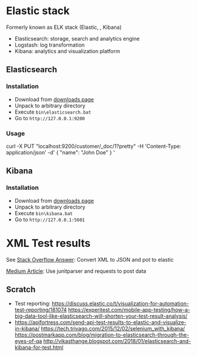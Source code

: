 # Elastic stack

Formerly known as ELK stack (Elastic, , Kibana)

- Elasticsearch: storage, search and analytics engine
- Logstash: log transformation 
- Kibana: analytics and visualization platform

## Elasticsearch

### Installation

- Download from [downloads page](https://www.elastic.co/de/downloads/elasticsearch)
- Unpack to arbitrary directory
- Execute `bin\elasticsearch.bat`
- Go to `http://127.0.0.1:9200` 

### Usage

curl -X PUT "localhost:9200/customer/_doc/1?pretty" -H 'Content-Type: application/json' -d'
{
  "name": "John Doe"
}
'


## Kibana

### Installation

- Download from [downloads page](https://www.elastic.co/de/downloads/elasticsearch)
- Unpack to arbitrary directory
- Execute `bin\kibana.bat`
- Go to `http://127.0.0.1:5601` 

# XML Test results

See [Stack Overflow Answer](https://stackoverflow.com/questions/50518450/xunit-test-results-to-elk-stack-anyone-tried-this-or-know-of-projects):
Convert XML to JSON and pot to elastic

[Medium Article](https://medium.com/@akritichanana13/post-junit-test-results-to-elastic-3b73d094711c): Use junitparser and requests to post data


## Scratch

- Test reporting: https://discuss.elastic.co/t/visualization-for-automation-test-reporting/181074
https://experitest.com/mobile-app-testing/how-a-big-data-tool-like-elasticsearch-will-shorten-your-test-result-analysis/
- https://apifortress.com/send-api-test-results-to-elastic-and-visualize-in-kibana/
https://tech.trivago.com/2015/12/02/selenium_with_kibana/
https://postmarkapp.com/blog/migration-to-elasticsearch-through-the-eyes-of-qa
http://vikasthange.blogspot.com/2018/01/elasticsearch-and-kibana-for-test.html